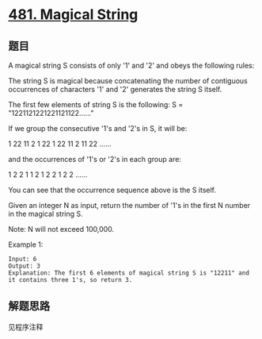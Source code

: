 # [481. Magical String](https://leetcode-cn.com/problems/magical-string/)

## 题目

A magical string S consists of only '1' and '2' and obeys the following rules:

The string S is magical because concatenating the number of contiguous occurrences of characters '1' and '2' generates the string S itself.

The first few elements of string S is the following:
S = "1221121221221121122……"

If we group the consecutive '1's and '2's in S, it will be:

1   22  11  2  1  22  1  22  11  2  11  22 ......

and the occurrences of '1's or '2's in each group are:

1   2   2    1   1    2     1    2     2    1    2    2 ......

You can see that the occurrence sequence above is the S itself.

Given an integer N as input, return the number of '1's in the first N number in the magical string S.

Note:
N will not exceed 100,000.

Example 1:

```text
Input: 6
Output: 3
Explanation: The first 6 elements of magical string S is "12211" and it contains three 1's, so return 3.
```

## 解题思路

见程序注释
